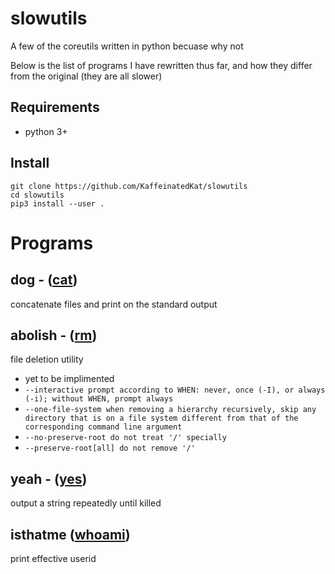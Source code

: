 # slowutils
A few of the coreutils written in python becuase why not

Below is the list of programs I have rewritten thus far, and how they differ from the original (they are all slower)

## Requirements

* python 3+

## Install

```
git clone https://github.com/KaffeinatedKat/slowutils
cd slowutils
pip3 install --user .
```

# Programs

## dog - ([cat](https://github.com/coreutils/coreutils/blob/master/src/cat.c))
concatenate files and print on the standard output

## abolish - ([rm](https://github.com/coreutils/coreutils/blob/master/src/rm.c))
file deletion utility

* yet to be implimented
* `--interactive prompt according to WHEN: never, once (-I), or always (-i); without WHEN, prompt always`
* `--one-file-system when removing a hierarchy recursively, skip any directory that is on a file system different from that of the corresponding command line argument`
* `--no-preserve-root do not treat '/' specially`
* `--preserve-root[all] do not remove '/'`

## yeah - ([yes](https://github.com/coreutils/coreutils/blob/master/src/yes.c))
output a string repeatedly until killed

## isthatme ([whoami](https://github.com/coreutils/coreutils/blob/master/src/whoami.c))
print effective userid
